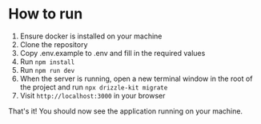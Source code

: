 # How to run

1. Ensure docker is installed on your machine
2. Clone the repository
3. Copy .env.example to .env and fill in the required values
4. Run `npm install`
5. Run `npm run dev`
6. When the server is running, open a new terminal window in the root of the project and run `npx drizzle-kit migrate`
7. Visit `http://localhost:3000` in your browser

That's it! You should now see the application running on your machine.
